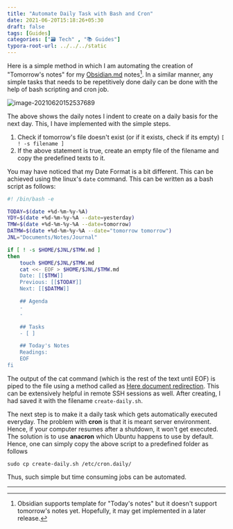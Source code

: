 ```yaml
---
title: "Automate Daily Task with Bash and Cron"
date: 2021-06-20T15:18:26+05:30
draft: false
tags: [Guides]
categories: ["🗃️ Tech" , "📚 Guides"]
typora-root-url: ../../../static
---
```


Here is a simple method in which I am automating the creation of "Tomorrow's notes" for my [Obsidian.md](https://obsidian.md/) notes[^1]. In a similar manner, any simple tasks that needs to be repetitively done daily can be done with the help of bash scripting and cron job.

![image-20210620152537689](/2021/automate-daily-task-with-bash-and-cron/image-20210620152537689.png)

The above shows the daily notes I indent to create on a daily basis for the next day. This, I have implemented with the simple steps.

1. Check if tomorrow's file doesn't exist (or if it exists, check if its empty) `[ ! -s filename ]`
2. If the above statement is true, create an empty file of the filename and copy the predefined texts to it.

You may have noticed that my Date Format is a bit different. This can be achieved using the linux's `date` command. This can be written as a bash script as follows:

```bash
#! /bin/bash -e

TODAY=$(date +%d-%m-%y-%A)
YDY=$(date +%d-%m-%y-%A --date=yesterday)
TMW=$(date +%d-%m-%y-%A --date=tomorrow)
DATMW=$(date +%d-%m-%y-%A --date="tomorrow tomorrow")
JNL="Documents/Notes/Journal"

if [ ! -s $HOME/$JNL/$TMW.md ]
then
	touch $HOME/$JNL/$TMW.md
	cat <<- EOF > $HOME/$JNL/$TMW.md
	Date: [[$TMW]]
	Previous: [[$TODAY]]  
	Next: [[$DATMW]]

	## Agenda
	- 
	- 

	## Tasks
	- [ ] 

	## Today's Notes
	Readings:
	EOF
fi
```

The output of the cat command (which is the rest of the text until EOF) is piped to the file using a method called as [Here document redirection](https://linuxize.com/post/bash-heredoc/). This can be extensively helpful in remote SSH sessions as well. After creating, I had saved it with the filename `create-daily.sh`.

The next step is to make it a daily task which gets automatically executed everyday. The problem with **cron** is that it is meant server environment. Hence, if your computer resumes after a shutdown, it won't get executed. The solution is to use **anacron** which Ubuntu happens to use by default. Hence, one can simply copy the above script to a predefined folder as follows

```shell
sudo cp create-daily.sh /etc/cron.daily/
```

Thus, such simple but time consuming jobs can be automated.

---

[^1]: Obsidian supports template for "Today's notes" but it doesn't support tomorrow's notes yet. Hopefully, it may get implemented in a later release.
